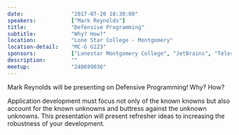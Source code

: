 ```yaml
---
date:               "2017-07-20 18:30:00"
speakers:           ["Mark Reynolds"]
title:              "Defensive Programming"
subtitle:           "Why? How?"
location:           "Lone Star College - Montgomery"
location-detail:    "MC-G G123"
sponsors:           ["Lonestar Montgomery College", "JetBrains", "Telerik"]
description:        ""
meetup:             "240699036"
---
```

Mark Reynolds will be presenting on Defensive Programming! Why? How?

Application development must focus not only of the known knowns but also account for the known unknowns and buttress against the unknown unknowns. This presentation will present refresher ideas to increasing the robustness of your development.